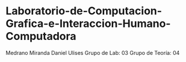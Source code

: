 # Laboratorio-de-Computacion-Grafica-e-Interaccion-Humano-Computadora
Medrano Miranda Daniel Ulises
Grupo de Lab: 03
Grupo de Teoría: 04
